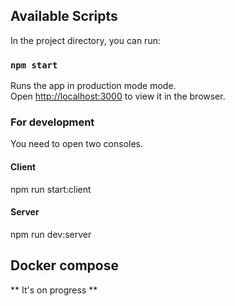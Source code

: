## Available Scripts

In the project directory, you can run:
### `npm start`
Runs the app in production mode mode.<br>
Open [http://localhost:3000](http://localhost:3000) to view it in the browser.

### For development
You need to open two consoles.<br>

#### Client
npm run start:client

#### Server
npm run dev:server


## Docker compose

** It's on progress **
